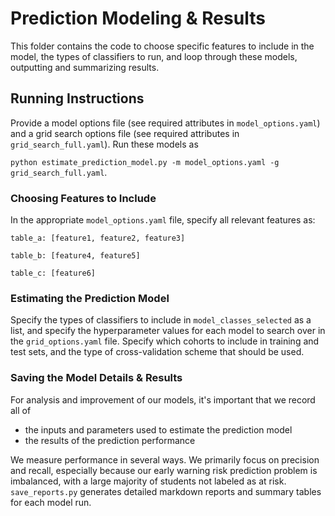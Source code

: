 # Prediction Modeling & Results

This folder contains the code to choose specific features to include in the model, the types of classifiers to run, and loop through these models, outputting and summarizing results.

## Running Instructions

Provide a model options file (see required attributes in `model_options.yaml`) and a grid search options file (see required attributes in `grid_search_full.yaml`). Run these models as

`python estimate_prediction_model.py -m model_options.yaml -g grid_search_full.yaml`.

### Choosing Features to Include

In the appropriate `model_options.yaml` file, specify all relevant features as:

`table_a: [feature1, feature2, feature3]`

`table_b: [feature4, feature5]`

`table_c: [feature6]`

### Estimating the Prediction Model
Specify the types of classifiers to include in  `model_classes_selected` as a list, and specify the hyperparameter values for each model to search over in the `grid_options.yaml` file. Specify which cohorts to include in training and test sets, and the type of cross-validation scheme that should be used.

### Saving the Model Details & Results

For analysis and improvement of our models, it's important that we record all of
* the inputs and parameters used to estimate the prediction model
* the results of the prediction performance

We measure performance in several ways. We primarily focus on precision and recall, especially because our early warning risk prediction problem is imbalanced, with a large majority of students not labeled as at risk.
`save_reports.py` generates detailed markdown reports and summary tables for each model run.
